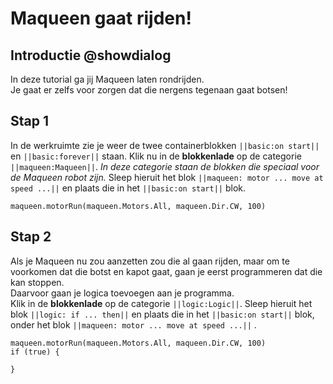 # Maqueen gaat rijden!

## Introductie @showdialog

In deze tutorial ga jij Maqueen laten rondrijden.  
Je gaat er zelfs voor zorgen dat die nergens tegenaan gaat botsen!

## Stap 1
In de werkruimte zie je weer de twee containerblokken 
``||basic:on start||`` en ``||basic:forever||`` staan. 
Klik nu in de **blokkenlade** op de categorie ``||maqueen:Maqueen||``. 
*In deze categorie staan de blokken die speciaal voor de Maqueen robot zijn.*
Sleep hieruit het blok ``||maqueen: motor ... move at speed ...||`` en 
plaats die in het ``||basic:on start||`` blok.

```blocks
maqueen.motorRun(maqueen.Motors.All, maqueen.Dir.CW, 100)
```

## Stap 2
Als je Maqueen nu zou aanzetten zou die al gaan rijden, maar om te voorkomen dat die botst en kapot gaat, gaan je eerst programmeren
dat die kan stoppen.  
Daarvoor gaan je logica toevoegen aan je programma.  
Klik in de **blokkenlade** op de categorie ``||logic:Logic||``.
Sleep hieruit het blok ``||logic: if ... then||`` en plaats die in het ``||basic:on start||`` blok, onder het
blok ``||maqueen: motor ... move at speed ...||`` . 

```blocks
maqueen.motorRun(maqueen.Motors.All, maqueen.Dir.CW, 100)
if (true) {
	
}
```